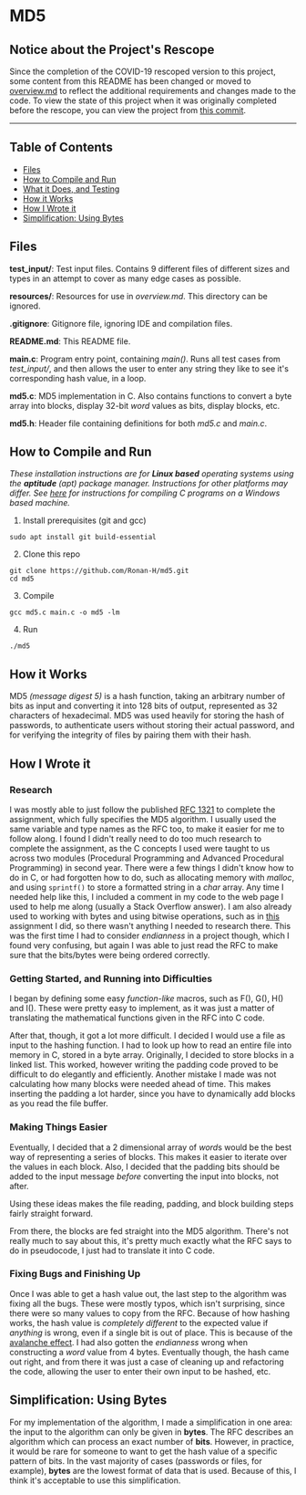 # MD5

## Notice about the Project's Rescope
Since the completion of the COVID-19 rescoped version to this project, some content from this README has been changed or moved to [overview.md](overview.md) to reflect the additional requirements and changes made to the code. To view the state of this project when it was originally completed before the rescope, you can view the project from [this commit](https://github.com/Ronan-H/md5/tree/529d4e4dd5e3a538c371f1900ecb9e99d03659eb).

---

## Table of Contents
 * [Files](#files)
 * [How to Compile and Run](#how-to-compile-and-run)
 * [What it Does, and Testing](#what-it-does-and-testing)
 * [How it Works](#how-it-works)
 * [How I Wrote it](#how-i-wrote-it)
 * [Simplification: Using Bytes](#simplification-using-bytes)

## Files
**test_input/**: Test input files. Contains 9 different files of different sizes and types in an attempt to cover as many edge cases as possible.

**resources/**: Resources for use in *overview.md*. This directory can be ignored.

**.gitignore**: Gitignore file, ignoring IDE and compilation files.

**README.md**: This README file.

**main.c**: Program entry point, containing *main()*. Runs all test cases from *test_input/*, and then allows the user to enter any string they like to see it's corresponding hash value, in a loop.

**md5.c**: MD5 implementation in C. Also contains functions to convert a byte array into blocks, display 32-bit *word* values as bits, display blocks, etc.

**md5.h**: Header file containing definitions for both *md5.c* and *main.c*.

## How to Compile and Run

*These installation instructions are for **Linux based** operating systems using the **aptitude** (apt) package manager. Instructions for other platforms may differ. See [here](https://docs.microsoft.com/en-us/cpp/build/walkthrough-compile-a-c-program-on-the-command-line?view=vs-2019) for instructions for compiling C programs on a Windows based machine.*

1. Install prerequisites (git and gcc)
```shell
sudo apt install git build-essential
```

2. Clone this repo
```shell
git clone https://github.com/Ronan-H/md5.git
cd md5
```

3. Compile
```shell
gcc md5.c main.c -o md5 -lm
```

4. Run
```shell
./md5
```

## How it Works

MD5 *(message digest 5)* is a hash function, taking an arbitrary number of bits as input and converting it into 128 bits of output, represented as 32 characters of hexadecimal. MD5 was used heavily for storing the hash of passwords, to authenticate users without storing their actual password, and for verifying the integrity of files by pairing them with their hash.

## How I Wrote it

### Research
I was mostly able to just follow the published [RFC 1321](https://www.ietf.org/rfc/rfc1321.txt) to complete the assignment, which fully specifies the MD5 algorithm. I usually used the same variable and type names as the RFC too, to make it easier for me to follow along. I found I didn't really need to do too much research to complete the assignment, as the C concepts I used were taught to us across two modules (Procedural Programming and Advanced Procedural Programming) in second year. There were a few things I didn't know how to do in C, or had forgotten how to do, such as allocating memory with *malloc*, and using ```sprintf()``` to store a formatted string in a *char* array. Any time I needed help like this, I included a comment in my code to the web page I used to help me along (usually a Stack Overflow answer). I am also already used to working with bytes and using bitwise operations, such as in [this](https://github.com/Ronan-H/four-square-cipher/blob/master/src/ie/gmit/sw/Cipher.java) assignment I did, so there wasn't anything I needed to research there. This was the first time I had to consider *endianness* in a project though, which I found very confusing, but again I was able to just read the RFC to make sure that the bits/bytes were being ordered correctly.

### Getting Started, and Running into Difficulties
I began by defining some easy *function-like* macros, such as F(), G(), H() and I(). These were pretty easy to implement, as it was just a matter of translating the mathematical functions given in the RFC into C code.

After that, though, it got a lot more difficult. I decided I would use a file as input to the hashing function. I had to look up how to read an entire file into memory in C, stored in a byte array. Originally, I decided to store blocks in a linked list. This worked, however writing the padding code proved to be difficult to do elegantly and efficiently. Another mistake I made was not calculating how many blocks were needed ahead of time. This makes inserting the padding a lot harder, since you have to dynamically add blocks as you read the file buffer.

### Making Things Easier
Eventually, I decided that a 2 dimensional array of *word*s would be the best way of representing a series of blocks. This makes it easier to iterate over the values in each block. Also, I decided that the padding bits should be added to the input message *before* converting the input into blocks, not after.

Using these ideas makes the file reading, padding, and block building steps fairly straight forward.



From there, the blocks are fed straight into the MD5 algorithm. There's not really much to say about this, it's pretty much exactly what the RFC says to do in pseudocode, I just had to translate it into C code.

### Fixing Bugs and Finishing Up
Once I was able to get a hash value out, the last step to the algorithm was fixing all the bugs. These were mostly typos, which isn't surprising, since there were so many values to copy from the RFC. Because of how hashing works, the hash value is *completely different* to the expected value if *anything* is wrong, even if a single bit is out of place. This is because of the [avalanche effect](https://en.wikipedia.org/wiki/Avalanche_effect). I had also gotten the *endianness* wrong when constructing a *word* value from 4 bytes. Eventually though, the hash came out right, and from there it was just a case of cleaning up and refactoring the code, allowing the user to enter their own input to be hashed, etc.

## Simplification: Using Bytes
For my implementation of the algorithm, I made a simplification in one area: the input to the algorithm can only be given in **bytes**. The RFC describes an algorithm which can process an exact number of **bits**. However, in practice, it would be rare for someone to want to get the hash value of a specific pattern of bits. In the vast majority of cases (passwords or files, for example), **bytes** are the lowest format of data that is used. Because of this, I think it's acceptable to use this simplification.
